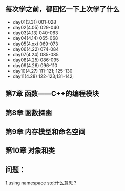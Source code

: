 ## 每次学之前，都回忆一下上次学了什么
- day01(3.31) 001-028
- day02(4.05) 029-040
- day03(4.13) 040-063
- day04(4.14) 065-068
- day05(4.xx) 069-073
- day06(4.22) 074-084
- day07(4.24) 085-085
- day08(4.25) 086-095
- day09(4.26) 096-110
- day10(4.27) 111-121; 125-130
- day11(4.28) 122-123;131-142; 



## 第7章 函数——C++的编程模块

## 第8章 函数探幽

## 第9章 内存模型和命名空间

## 第10章 对象和类

## 问题：
1.using namespace std;什么意思？





